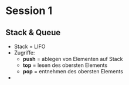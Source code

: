 # Session 1

## Stack & Queue

- Stack = LIFO
- Zugriffe:
  - **push** = ablegen von Elementen auf Stack
  - **top** = lesen des obersten Elements
  - **pop** = entnehmen des obersten Elements
- 
